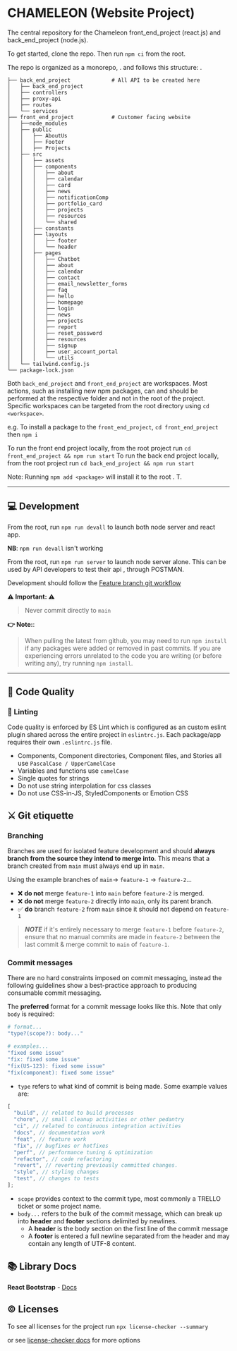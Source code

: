 # CHAMELEON (Website Project)

The central repository for the Chameleon front_end_project (react.js) and back_end_project (node.js).

To get started, clone the repo. Then run `npm ci` from the root.

The repo is organized as a monorepo, . and follows this structure:
.
```
├── back_end_project             # All API to be created here
│   ├── back_end_project
│   ├── controllers
│   ├── proxy-api
│   ├── routes
│   └── services
├── front_end_project            # Customer facing website
│   ├──node_modules
│   ├── public
│   │   ├── AboutUs
│   │   ├── Footer
│   │   ├── Projects
│   ├── src
│   │   ├── assets
│   │   ├── components
│   │   │   ├── about
│   │   │   ├── calendar
│   │   │   ├── card
│   │   │   ├── news
│   │   │   ├── notificationComp
│   │   │   ├── portfolio_card
│   │   │   ├── projects
│   │   │   ├── resources
│   │   │   └── shared
│   │   ├── constants
│   │   ├── layouts
│   │   │   ├── footer
│   │   │   └── header
│   │   ├── pages
│   │   │   ├── Chatbot
│   │   │   ├── about
│   │   │   ├── calendar
│   │   │   ├── contact
│   │   │   ├── email_newsletter_forms
│   │   │   ├── faq
│   │   │   ├── hello
│   │   │   ├── homepage
│   │   │   ├── login
│   │   │   ├── news
│   │   │   ├── projects
│   │   │   ├── report
│   │   │   ├── reset_password
│   │   │   ├── resources
│   │   │   ├── signup
│   │   │   ├── user_account_portal
│   │   │   └── utils
│   └── tailwind.config.js
└── package-lock.json
```

Both `back_end_project` and `front_end_project` are workspaces. Most actions, such as installing new npm packages, can and should be performed at the respective folder and not in the root of the project. Specific workspaces can be targeted from the root directory using `cd <workspace>`.

e.g. To install a package to the `front_end_project`,  `cd front_end_project` then `npm i`

To run the front end project locally, from the root project run `cd front_end_project && npm run start`
To run the back end project locally, from the root project run `cd back_end_project && npm run start`

Note: Running `npm add <package>` will install it to the root . T.

---

## :computer: Development

From the root, run `npm run devall` to launch both node server and react app.

**NB**: `npm run devall` isn't working

From the root, run `npm run server` to launch node server alone. This can be used by API developers to test their api , through POSTMAN.

Development should follow the [Feature branch git workflow](https://www.atlassian.com/git/tutorials/comparing-workflows/feature-branch-workflow)

**:warning: Important: :warning:**

> Never commit directly to `main`

**:point_right: Note:**:

> When pulling the latest from github, you may need to run `npm install` if any packages were added or removed in past commits. If you are experiencing errors unrelated to the code you are writing (or before writing any), try running `npm install`.

---

## :100: Code Quality

### :pencil: Linting

Code quality is enforced by ES Lint which is configured as an custom eslint plugin shared across the entire project in `eslintrc.js`.
Each package/app requires their own `.eslintrc.js` file.

- Components, Component directories, Component files, and Stories all use `PascalCase / UpperCamelCase`
- Variables and functions use `camelCase`
- Single quotes for strings
- Do not use string interpolation for css classes
- Do not use CSS-in-JS, StyledComponents or Emotion CSS

## :crossed_swords: Git etiquette

### Branching

Branches are used for isolated feature development and should **always branch from the source they intend to merge into**. This means that a branch created from `main` must always end up in `main`.

Using the example branches of `main`-> `feature-1` -> `feature-2`...

- ❌ **do not** merge `feature-1` into `main` before `feature-2` is merged.
- ❌ **do not** merge `feature-2` directly into `main`, only its parent branch.
- ✅ **do** branch `feature-2` from `main` since it should not depend on `feature-1`

> **_NOTE_** if it's entirely necessary to merge `feature-1` before `feature-2`, ensure that no manual commits are made in `feature-2` between the last commit & merge commit to `main` of `feature-1`.

### Commit messages

There are no hard constraints imposed on commit messaging, instead the following guidelines show a best-practice approach to producing consumable commit messaging.

The **preferred** format for a commit message looks like this. Note that only `body` is required:

```sh
# format...
"type?(scope?): body..."

# examples...
"fixed some issue"
"fix: fixed some issue"
"fix(US-123): fixed some issue"
"fix(component): fixed some issue"
```

- `type` refers to what kind of commit is being made. Some example values are:

```js
[
  "build", // related to build processes
  "chore", // small cleanup activities or other pedantry
  "ci", // related to continuous integration activities
  "docs", // documentation work
  "feat", // feature work
  "fix", // bugfixes or hotfixes
  "perf", // performance tuning & optimization
  "refactor", // code refactoring
  "revert", // reverting previously committed changes.
  "style", // styling changes
  "test", // changes to tests
];
```

- `scope` provides context to the commit type, most commonly a TRELLO ticket or some project name.
- `body...` refers to the bulk of the commit message, which can break up into **header** and **footer** sections delimited by newlines.
  - A **header** is the body section on the first line of the commit message
  - A **footer** is entered a full newline separated from the header and may contain any length of UTF-8 content.

## :books: Library Docs

**React Bootstrap** - [Docs](https://react-bootstrap.github.io/)

## :copyright: Licenses

To see all licenses for the project run `npx license-checker --summary`

or see [license-checker docs](https://www.npmjs.com/package/license-checker) for more options
